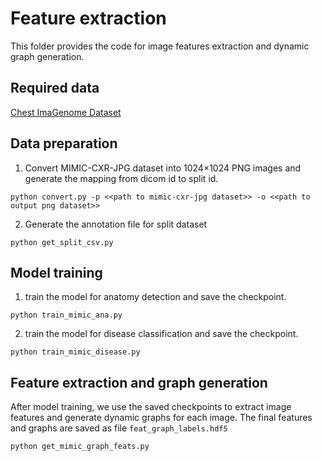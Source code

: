 # Feature extraction
This folder provides the code for image features extraction and dynamic graph generation.

## Required data
[Chest ImaGenome Dataset](https://physionet.org/content/chest-imagenome/1.0.0/)

## Data preparation
1. Convert MIMIC-CXR-JPG dataset into 1024×1024 PNG images and generate the mapping from dicom id to split id.

```angular2html
python convert.py -p <<path to mimic-cxr-jpg dataset>> -o <<path to output png dataset>>
```

2. Generate the annotation file for split dataset

```angular2html
python get_split_csv.py
```

## Model training
1. train the model for anatomy detection and save the checkpoint.

```angular2html
python train_mimic_ana.py
```

2. train the model for disease classification and save the checkpoint.

```angular2html
python train_mimic_disease.py
```

## Feature extraction and graph generation

After model training, we use the saved checkpoints to extract image features and generate dynamic graphs for each image. The final features and graphs are saved as file `feat_graph_labels.hdf5`

```angular2html
python get_mimic_graph_feats.py
```
